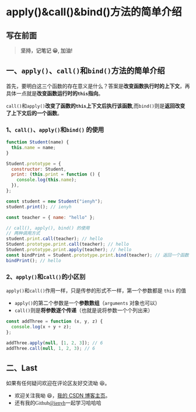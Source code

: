 # apply()&call()&bind()方法的简单介绍

## 写在前面

> **坚持，记笔记 😀, 加油!**

## 一、`apply()`、`call()`和`bind()`方法的简单介绍

首先，要明白这三个函数的存在意义是什么？答案是**改变函数执行时的上下文**，再具体一点就是**改变函数运行时的`this`指向**。

`call()`和`apply()`**改变了函数的`this`上下文后执行该函数**,而`bind()`则是**返回改变了上下文后的一个函数**。

### 1、`call()`、`apply()`和`bind()` 的使用

```javascript
function Student(name) {
  this.name = name;
}

Student.prototype = {
  constructor: Student,
  print: (this.print = function () {
    console.log(this.name);
  }),
};

const student = new Student("ienyh");
student.print(); // ienyh

const teacher = { name: "hello" };

// call(), apply(), bind() 的使用
// 两种调用方式
student.print.call(teacher); // hello
Student.prototype.print.call(teacher); // hello
Student.prototype.print.apply(teacher); // hello
const bindPrint = Student.prototype.print.bind(teacher); // 返回一个函数
bindPrint(); // hello
```

### 2、`apply()`和`call()`的小区别

`apply()`和`call()`作用一样，只是传参的形式不一样，第一个参数都是 `this` 的值

- `apply()`的第二个参数是一个**参数数组**（`arguments` 对象也可以）
- `call()`则是**将参数逐个传递**（也就是说将参数一个个列出来）

```javascript
const addThree = function (x, y, z) {
  console.log(x + y + z);
};

addThree.apply(null, [1, 2, 3]); // 6
addThree.call(null, 1, 2, 3); // 6
```

## 二、Last

如果有任何疑问欢迎在评论区友好交流呦 😆。

- 欢迎关注我呦 😆，[我的 CSDN 博客主页](https://blog.csdn.net/qq_45265059)。
- 还有我的<font face="Hack">Github[@ienyh](https://github.com/ienyh)<font>一起学习哈哈哈 👨‍💻

